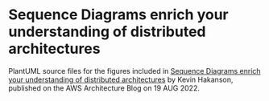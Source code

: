 # Sequence Diagrams enrich your understanding of distributed architectures

PlantUML source files for the figures included in [Sequence Diagrams enrich your understanding of distributed architectures](https://aws.amazon.com/blogs/architecture/sequence-diagrams-enrich-your-understanding-of-distributed-architectures/) by Kevin Hakanson, published on the AWS Architecture Blog on 19 AUG 2022.

